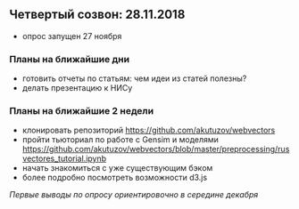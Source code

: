 ## Четвертый созвон: 28.11.2018

* опрос запущен 27 ноября

### Планы на ближайшие дни
 
* готовить отчеты по статьям: чем идеи из статей полезны? 
* делать презентацию к НИСу 

### Планы на ближайшие 2 недели

* клонировать репозиторий https://github.com/akutuzov/webvectors
* пройти тьюториал по работе с Gensim и моделями https://github.com/akutuzov/webvectors/blob/master/preprocessing/rusvectores_tutorial.ipynb
* начать знакомиться с  уже существующим бэком 
* более подробно посмотреть возможности d3.js

*Первые выводы по опросу ориентировочно в середине декабря*